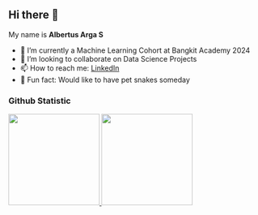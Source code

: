 ## Hi there 👋

My name is **Albertus Arga S**
<!--
**aargas13/aargas13** is a ✨ _special_ ✨ repository because its `README.md` (this file) appears on your GitHub profile.

Here are some ideas to get you started:
-->
- 🔭 I’m currently a Machine Learning Cohort at Bangkit Academy 2024 
- 👯 I’m looking to collaborate on Data Science Projects
- 📫 How to reach me: [LinkedIn](https://www.linkedin.com/in/albertus-arga-soetasad/)
- 🐍 Fun fact: Would like to have pet snakes someday

### Github Statistic
<p align="left">
<a href="https://github.com/aargas13">
  <img height="180em" src="https://github-readme-stats-eight-theta.vercel.app/api?username=aargas13&show_icons=true&theme=algolia&include_all_commits=true&count_private=true"/>
  <img height="180em" src="https://github-readme-stats-eight-theta.vercel.app/api/top-langs/?username=aargas13&layout=compact&langs_count=8&theme=algolia"/>
</a>
</p>

